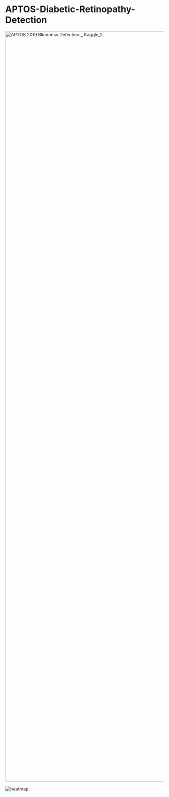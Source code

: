 # APTOS-Diabetic-Retinopathy-Detection
<img width="2382" alt="APTOS 2019 Blindness Detection _ Kaggle_1" src="https://github.com/user-attachments/assets/ae9bd13c-ba81-48f8-a4e2-bec86d173f3b">

![heatmap](https://github.com/user-attachments/assets/843046bb-6939-4383-a4b3-ccba01a673e7)
